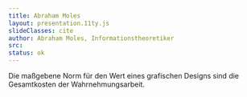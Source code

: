 ```yaml
---
title: Abraham Moles
layout: presentation.11ty.js
slideClasses: cite
author: Abraham Moles, Informationstheoretiker
src: 
status: ok
---
```


Die maßgebene Norm für den Wert eines grafischen Designs sind die Gesamtkosten der Wahrnehmungsarbeit.